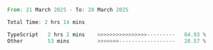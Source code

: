 <!--START_SECTION:waka-->

```rust
From: 21 March 2025 - To: 28 March 2025

Total Time: 2 hrs 14 mins

TypeScript   2 hrs 2 mins    >>>>>>>>>>>>>>>>---------   64.93 %
Other        53 mins         >>>>>>>------------------   28.57 %
```

<!--END_SECTION:waka-->
